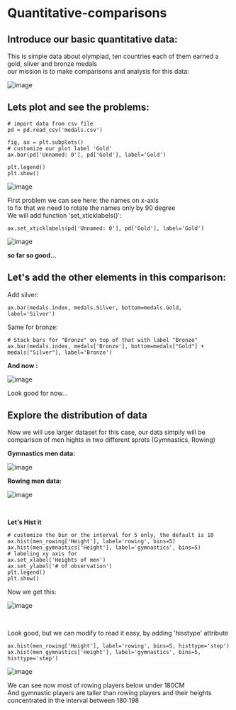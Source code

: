 # Quantitative-comparisons
## Introduce our basic quantitative data:

This is simple data about olympiad, ten countries each of them earned a gold, sliver and bronze medals <br />
our mission is to make comparisons and analysis for this data:

![image](https://user-images.githubusercontent.com/43391147/126034931-f1a99f84-58a3-4e27-a0d0-0dde22913e90.png)

## Lets plot and see the problems:

```
# import data from csv file
pd = pd.read_csv('medals.csv')

fig, ax = plt.subplots()
# customize our plot label 'Gold'
ax.bar(pd['Unnamed: 0'], pd['Gold'], label='Gold')

plt.legend()
plt.show()
```

![image](https://user-images.githubusercontent.com/43391147/126035081-cb7e80a0-8df3-4f80-bf92-621eec27b5c3.png)

First problem we can see here: the names on x-axis<br />
to fix that we need to rotate the names only by 90 degree<br />
We will add function 'set_xticklabels()':

```
ax.set_xticklabels(pd['Unnamed: 0'], pd['Gold'], label='Gold')
```

![image](https://user-images.githubusercontent.com/43391147/126035161-962b8207-a613-44a5-a014-254b14afafaf.png)

**so far so good...**

## Let's add the other elements in this comparison:

Add silver:<br />

```
ax.bar(medals.index, medals.Silver, bottom=medals.Gold, label='Silver')
```

Same for bronze:<br />

```
# Stack bars for "Bronze" on top of that with label "Bronze"
ax.bar(medals.index, medals['Bronze'], bottom=medals["Gold"] + medals["Silver"], label='Bronze')
```

**And now :**

![image](https://user-images.githubusercontent.com/43391147/126035332-f8322888-6d84-43e0-9129-d21a6e95b677.png)

Look good for now...

## Explore the distribution of data

Now we will use larger dataset for this case, our data simpily will be comparison of men hights in two different sprots (Gymnastics, Rowing)

**Gymnastics men data:**

![image](https://user-images.githubusercontent.com/43391147/126051549-8a0abc6c-2a9a-47de-b179-23a2133b5ad4.png)
<br />

**Rowing men data:**

![image](https://user-images.githubusercontent.com/43391147/126051566-8b3b700b-692a-483a-ad41-a397a6429451.png)

<br />

**Let's Hist it**

```
# customize the bin or the interval for 5 only, the default is 10
ax.hist(men_rowing['Height'], label='rowing', bins=5)
ax.hist(men_gymnastics['Height'], label='gymnastics', bins=5)
# labeling xy axis for 
ax.set_xlabel('Heights of men')
ax.set_ylabel('# of observation')
plt.legend()
plt.show()
```

Now we get this:

![image](https://user-images.githubusercontent.com/43391147/126051754-e2e78f65-533f-41af-9fc6-1d5be871b5c1.png)

<br />

Look good, but we can modify to read it easy, by adding 'hisstype' attribute <br />

```
ax.hist(men_rowing['Height'], label='rowing', bins=5, histtype='step')
ax.hist(men_gymnastics['Height'], label='gymnastics', bins=5, histtype='step')
```

![image](https://user-images.githubusercontent.com/43391147/126051780-db94ec81-a1d7-4ace-863b-00c217791f8a.png)
<br />

We can see now most of rowing players below under 180CM <br />
And gymnastic players are taller than rowing players and their heights concentrated in the interval between 180:198<br>




